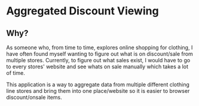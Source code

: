 # Aggregated Discount Viewing
## Why?
As someone who, from time to time, explores online shopping for clothing, I have often found myself wanting to figure out
what is on discount/sale from multiple stores. Currently, to figure out what sales exist, I would have to go to every stores'
website and see whats on sale manually which takes a lot of time. 

This application is a way to aggregate data from multiple different clothing line stores and bring them into one place/website
so it is easier to browser discount/onsale items. 
